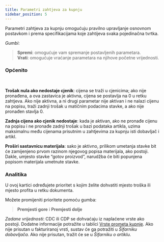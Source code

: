 ```yaml
---
title: Parametri zahtjeva za kupnju
sidebar_position: 5
---
```


Parametri zahtjeva za kupnju omogućuju pravilno upravljanje osnovnom postavkom i prema specifikacijama koje zahtijeva svaka pojedinačna tvrtka.

*Gumbi*:

> **Spremi**: omogućuje vam spremanje postavljenih parametara.   
> **Vrati**: omogućuje vraćanje parametara na njihove početne vrijednosti.  

### Općenito
 

**Trošak nula ako nedostaje cjenik**: cijena se traži u cjenicima; ako nije pronađena, a ova zastavica je aktivna, cijena se postavlja na 0 u retku zahtjeva. Ako nije aktivna, a ni drugi parametar nije aktivan i ne nalazi cijenu na popisu, traži zadnji trošak u matičnim podacima stavke, a ako nije pronađen stavlja 0.  

**Zadnja cijena ako cjenik nedostaje**: kada je aktivan, ako ne pronađe cijenu na popisu i ne pronađe zadnji trošak u bazi podataka artikla, uzima maksimalnu među cijenama prisutnim u zahtjevima za kupnju isti dobavljač i artikl.

**Proširi sastavnicu materijala**: sako je aktivno, prilikom umetanja stavke bit će zamijenjeno prvom razinom njegovog popisa materijala, ako postoji. Dakle, umjesto stavke “gotov proizvod”, narudžba će biti popunjena popisom materijala umetnute stavke. 

### Analitika

U ovoj kartici određujete prioritet s kojim želite dohvatiti mjesto troška ili mjesto profita u retku dokumenta.

Možete promijeniti prioritete pomoću gumba:

> **Premjesti gore** i **Premjesti dolje**

*Zadane vrijednosti*: CDC ili CDP se dohvaćaju iz naplaćene vrste ako postoji. Dodatne informacije potražite u tablici [Vrste prometa kupnje](/docs/configurations/tables/purchase/purchase-invoices-type). Ako nije prisutan u fakturiranoj vrsti, sustav će ga potražiti u *Šifarniku dobavljača*. Ako nije prisutan, tražit će se u *Šifarniku o artiklu*.